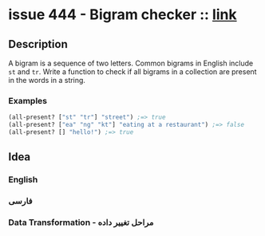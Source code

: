 # issue 444 - Bigram checker :: [link](https://ericnormand.me/issues/purelyfunctional-tv-newsletter-444-humane-models-of-errors)

## Description

A bigram is a sequence of two letters. Common bigrams in English include `st` and `tr`. Write a function to check if all bigrams in a collection are present in the words in a string.

### Examples

```clj
(all-present? ["st" "tr"] "street") ;=> true
(all-present? ["ea" "ng" "kt"] "eating at a restaurant") ;=> false
(all-present? [] "hello!") ;=> true
```

## Idea

### English

### فارسی


### Data Transformation - مراحل تغییر داده
```nim
```
